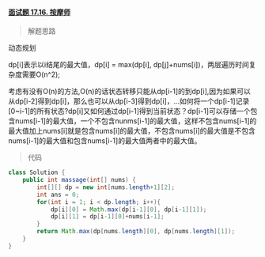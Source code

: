 #### [面试题 17.16. 按摩师](https://leetcode-cn.com/problems/the-masseuse-lcci/)

> 解题思路

动态规划

dp[i]表示以i结尾的最大值，dp[i] = max(dp[i], dp[j]+nums[i])，两层遍历时间复杂度需要O(n^2);

考虑有没有O(n)的方法,O(n)的话状态转移只能从dp[i-1]的到dp[i],因为如果可以从dp[i-2]得到dp[i]，那么也可以从dp[i-3]得到dp[i]，...如何将一个dp[i-1]记录[0~i-1]的所有状态?dp[i]又如何通过dp[i-1]得到当前状态？dp[i-1]可以存储一个包含nums[i-1]的最大值，一个不包含nunms[i-1]的最大值，这样不包含nums[i-1]的最大值加上nums[i]就是包含nums[i]的最大值，不包含nums[i]的最大值是不包含nums[i-1]的最大值和包含nums[i-1]的最大值两者中的最大值。

> 代码

```java
class Solution {
    public int massage(int[] nums) {
        int[][] dp = new int[nums.length+1][2];
        int ans = 0;
        for(int i = 1; i < dp.length; i++){
            dp[i][0] = Math.max(dp[i-1][0], dp[i-1][1]);
            dp[i][1] = dp[i-1][0]+nums[i-1];
        }
        return Math.max(dp[nums.length][0], dp[nums.length][1]);
    }
}
```

